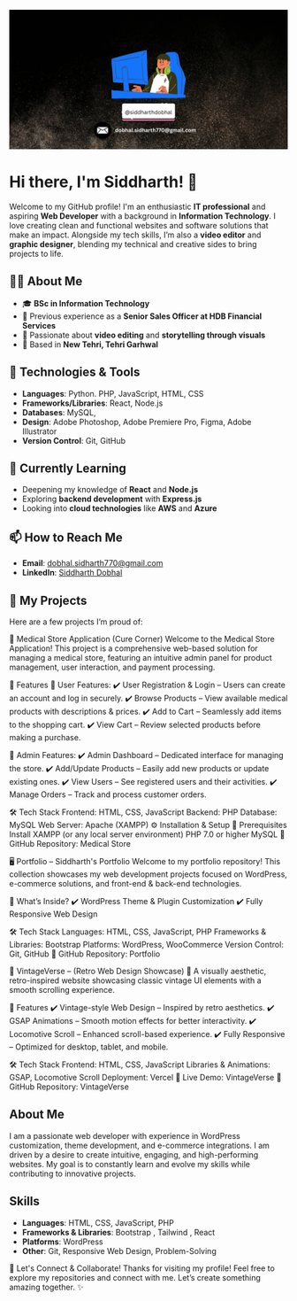![Banner](https://raw.githubusercontent.com/siddharthdobhal/siddharthdobhal/0d163947ad3b4b84eafb2f4653aedf4502152bd2/%40heysidio.png)


# Hi there, I'm Siddharth! 👋

Welcome to my GitHub profile! I'm an enthusiastic **IT professional** and aspiring **Web Developer** with a background in **Information Technology**. I love creating clean and functional websites and software solutions that make an impact. Alongside my tech skills, I’m also a **video editor** and **graphic designer**, blending my technical and creative sides to bring projects to life.

## 👨‍💻 About Me
- 🎓 **BSc in Information Technology**
- 💼 Previous experience as a **Senior Sales Officer at HDB Financial Services**
- 🎥 Passionate about **video editing** and **storytelling through visuals**
- 📍 Based in **New Tehri, Tehri Garhwal**


## 🔧 Technologies & Tools
- **Languages**: Python. PHP, JavaScript, HTML, CSS
- **Frameworks/Libraries**: React, Node.js
- **Databases**: MySQL, 
- **Design**: Adobe Photoshop, Adobe Premiere Pro, Figma, Adobe Illustrator
- **Version Control**: Git, GitHub

## 🌱 Currently Learning
- Deepening my knowledge of **React** and **Node.js**
- Exploring **backend development** with **Express.js**
- Looking into **cloud technologies** like **AWS** and **Azure**


## 📫 How to Reach Me
- **Email**: [dobhal.sidharth770@gmail.com](mailto:dobhal.sidharth770@gmail.com)
- **LinkedIn**: [Siddharth Dobhal](https://www.linkedin.com/in/siddharth-dobhal/)


## 💼 My Projects
Here are a few projects I’m proud of:

🏥 Medical Store Application (Cure Corner)
Welcome to the Medical Store Application!
This project is a comprehensive web-based solution for managing a medical store, featuring an intuitive admin panel for product management, user interaction, and payment processing.

🚀 Features
🛒 User Features:
✔️ User Registration & Login – Users can create an account and log in securely.
✔️ Browse Products – View available medical products with descriptions & prices.
✔️ Add to Cart – Seamlessly add items to the shopping cart.
✔️ View Cart – Review selected products before making a purchase.

🔧 Admin Features:
✔️ Admin Dashboard – Dedicated interface for managing the store.
✔️ Add/Update Products – Easily add new products or update existing ones.
✔️ View Users – See registered users and their activities.
✔️ Manage Orders – Track and process customer orders.

🛠️ Tech Stack
Frontend: HTML, CSS, JavaScript
Backend: PHP
Database: MySQL
Web Server: Apache (XAMPP)
⚙️ Installation & Setup
📌 Prerequisites
Install XAMPP (or any local server environment)
PHP 7.0 or higher
MySQL
🔗 GitHub Repository: Medical Store

🖥️ Portfolio – Siddharth's Portfolio
Welcome to my portfolio repository! This collection showcases my web development projects focused on WordPress, e-commerce solutions, and front-end & back-end technologies.

🚀 What’s Inside?
✔️ WordPress Theme & Plugin Customization
✔️ Fully Responsive Web Design

🛠️ Tech Stack
Languages: HTML, CSS, JavaScript, PHP
Frameworks & Libraries: Bootstrap
Platforms: WordPress, WooCommerce
Version Control: Git, GitHub
🔗 GitHub Repository: Portfolio

🎨 VintageVerse – (Retro Web Design Showcase)
🌟 A visually aesthetic, retro-inspired website showcasing classic vintage UI elements with a smooth scrolling experience.

🚀 Features
✔️ Vintage-style Web Design – Inspired by retro aesthetics.
✔️ GSAP Animations – Smooth motion effects for better interactivity.
✔️ Locomotive Scroll – Enhanced scroll-based experience.
✔️ Fully Responsive – Optimized for desktop, tablet, and mobile.

🛠️ Tech Stack
Frontend: HTML, CSS, JavaScript
Libraries & Animations: GSAP, Locomotive Scroll
Deployment: Vercel
🔗 Live Demo: VintageVerse
🔗 GitHub Repository: VintageVerse

## About Me

I am a passionate web developer with experience in WordPress customization, theme development, and e-commerce integrations. I am driven by a desire to create intuitive, engaging, and high-performing websites. My goal is to constantly learn and evolve my skills while contributing to innovative projects.

## Skills

- **Languages**: HTML, CSS, JavaScript, PHP
- **Frameworks & Libraries**: Bootstrap , Tailwind , React
- **Platforms**: WordPress
- **Other**: Git, Responsive Web Design, Problem-Solving



🚀 Let's Connect & Collaborate!
Thanks for visiting my profile! Feel free to explore my repositories and connect with me. Let’s create something amazing together. ✨


